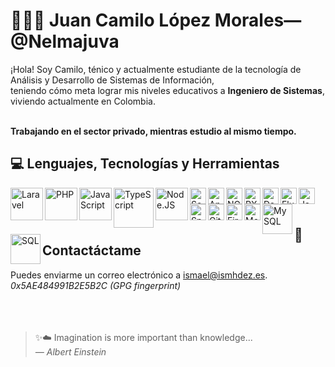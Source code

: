 # 👨🏻‍💻 Juan Camilo López Morales&mdash;@Nelmajuva

¡Hola! Soy Camilo, ténico y actualmente estudiante de la tecnología de Análisis y Desarrollo de Sistemas de Información,<br/>
teniendo cómo meta lograr mis niveles educativos a **Ingeniero de Sistemas**, viviendo actualmente en Colombia.<br/><br/>

**Trabajando en el sector privado, mientras estudio al mismo tiempo.**

## 💻 Lenguajes, Tecnologías y Herramientas
<img align="left" alt="Laravel" width="52px" src="https://upload.wikimedia.org/wikipedia/commons/thumb/9/9a/Laravel.svg/1200px-Laravel.svg.png" >
<img align="left" alt="PHP" width="52px" src="https://cdn3.iconfinder.com/data/icons/popular-services-brands/512/php-512.png" >
<img align="left" alt="JavaScript" width="52px" src="https://upload.wikimedia.org/wikipedia/commons/thumb/9/99/Unofficial_JavaScript_logo_2.svg/800px-Unofficial_JavaScript_logo_2.svg.png" >
<img align="left" alt="TypeScript" width="64px" src="https://upload.wikimedia.org/wikipedia/commons/4/4c/Typescript_logo_2020.svg" >
<img align="left" alt="Node.JS" width="52px" src="https://icons-for-free.com/iconfiles/png/512/install+javascript+js+node+npm+tools+icon-1320165731324625592.png" >
<img align="left" alt="Sockets" width="26px" src="https://cdn.worldvectorlogo.com/logos/socket-io.svg" >
<img align="left" alt="Angular" width="26px" src="https://upload.wikimedia.org/wikipedia/commons/thumb/c/cf/Angular_full_color_logo.svg/2048px-Angular_full_color_logo.svg.png" >
<img align="left" alt="NGRX" width="26px" src="https://ngrx.io/assets/images/badge.svg" >
<img align="left" alt="RXJS" width="26px" src="https://cdn.worldvectorlogo.com/logos/rxjs-1.svg" >
<img align="left" alt="Dart" width="26px" src="https://img.icons8.com/color/144/000000/dart.png">
<img align="left" alt="Flutter" width="26px" src="https://iconape.com/wp-content/files/yb/61798/svg/flutter-logo.svg" >
<img align="left" alt="Java" width="26px" src="https://cdn-icons-png.flaticon.com/512/226/226777.png" >
<img align="left" alt="Spring" width="26px" src="https://cdn.freebiesupply.com/logos/large/2x/spring-3-logo-png-transparent.png" >
<img align="left" alt="Git" width="26px" src="https://upload.wikimedia.org/wikipedia/commons/thumb/3/3f/Git_icon.svg/1024px-Git_icon.svg.png" >
<img align="left" alt="FireBase" width="26px" src="https://firebase.google.com/downloads/brand-guidelines/PNG/logo-logomark.png?hl=es-419" >
<img align="left" alt="MongoDB" width="26px" src="https://img.icons8.com/color/480/mongodb.png" >
<img align="left" alt="MySQL" width="48px" src="https://1000marcas.net/wp-content/uploads/2020/11/MySQL-logo.png">
<img align="left" alt="SQL" width="48px" src="https://www.abd.es/wp-content/uploads/2018/11/sql-server-logo.png">

<br />
<br />

## 📨 Contactáctame
Puedes enviarme un correo electrónico a <a href="mailto:ismael@ismhdez.es">ismael@ismhdez.es</a>.  
<i>0x5AE484991B2E5B2C (GPG fingerprint)</i>
<br />
<br />
<br />
<br />

> ✨☁️ Imagination is more important than knowledge...  
> *&mdash; Albert Einstein*
